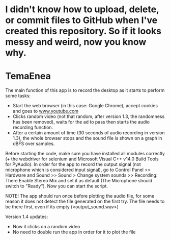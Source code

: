 # I didn't know how to upload, delete, or commit files to GitHub when I've created this repository. So if it looks messy and weird, now you know why.

# TemaEnea

The main function of this app is to record the desktop as it starts to perform some tasks:
- Start the web browser (in this case: Google Chrome), accept cookies and goes to www.youtube.com
- Clicks random video (not that random, after version 1.3, the randomness has been removed), waits for the ad to pass then starts the audio recording function.
- After a certain amount of time (30 seconds of audio recording in version 1.3), the whole browser stops and the sound file is shown on a graph in dBFS over samples.

Before starting the code, make sure you have installed all modules correctly (+ the webdriver for selenium and Microsoft Visual C++ v14.0 Build Tools for PyAudio).
In order for the app to record the output signal (not microphone which is considered input signal), go to Control Panel >> Hardware and Sound >> Sound > Change system sounds >> Recording: There Enable Stereo Mix and set it as default (The Microphone should switch to "Ready").
Now you can start the script.

NOTE! The app should run once before plotting the audio file, for some reason it does not detect the file generated on the first try. The file needs to be there first, even if its empty (<output_sound.wav>)

Version 1.4 updates:
- Now it clicks on a random video
- No need to double run the app in order for it to plot the file
